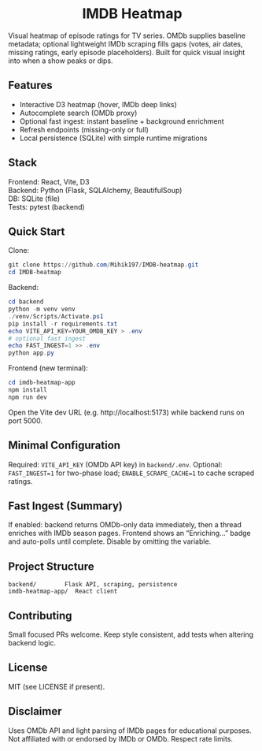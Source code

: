 <h1 align="center">IMDB Heatmap</h1>

Visual heatmap of episode ratings for TV series. OMDb supplies baseline metadata; optional lightweight IMDb scraping fills gaps (votes, air dates, missing ratings, early episode placeholders). Built for quick visual insight into when a show peaks or dips.

## Features

- Interactive D3 heatmap (hover, IMDb deep links)
- Autocomplete search (OMDb proxy)
- Optional fast ingest: instant baseline + background enrichment
- Refresh endpoints (missing-only or full)
- Local persistence (SQLite) with simple runtime migrations

## Stack

Frontend: React, Vite, D3  
Backend: Python (Flask, SQLAlchemy, BeautifulSoup)  
DB: SQLite (file)  
Tests: pytest (backend)

## Quick Start

Clone:
```powershell
git clone https://github.com/Mihik197/IMDB-heatmap.git
cd IMDB-heatmap
```

Backend:
```powershell
cd backend
python -m venv venv
./venv/Scripts/Activate.ps1
pip install -r requirements.txt
echo VITE_API_KEY=YOUR_OMDB_KEY > .env
# optional fast ingest
echo FAST_INGEST=1 >> .env
python app.py
```

Frontend (new terminal):
```powershell
cd imdb-heatmap-app
npm install
npm run dev
```
Open the Vite dev URL (e.g. http://localhost:5173) while backend runs on port 5000.

## Minimal Configuration

Required: `VITE_API_KEY` (OMDb API key) in `backend/.env`.
Optional: `FAST_INGEST=1` for two-phase load; `ENABLE_SCRAPE_CACHE=1` to cache scraped ratings.

## Fast Ingest (Summary)

If enabled: backend returns OMDb-only data immediately, then a thread enriches with IMDb season pages. Frontend shows an “Enriching…” badge and auto-polls until complete. Disable by omitting the variable.

## Project Structure

```
backend/        Flask API, scraping, persistence
imdb-heatmap-app/  React client
```

## Contributing

Small focused PRs welcome. Keep style consistent, add tests when altering backend logic.

## License

MIT (see LICENSE if present).

## Disclaimer

Uses OMDb API and light parsing of IMDb pages for educational purposes. Not affiliated with or endorsed by IMDb or OMDb. Respect rate limits.